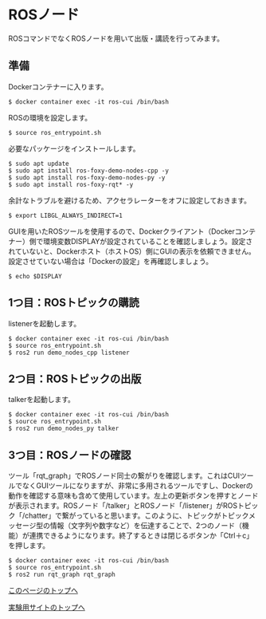 # ROSノード
ROSコマンドでなくROSノードを用いて出版・講読を行ってみます。

## 準備
Dockerコンテナーに入ります。
```
$ docker container exec -it ros-cui /bin/bash
```

ROSの環境を設定します。
```
$ source ros_entrypoint.sh
```

必要なパッケージをインストールします。
```
$ sudo apt update
$ sudo apt install ros-foxy-demo-nodes-cpp -y
$ sudo apt install ros-foxy-demo-nodes-py -y
$ sudo apt install ros-foxy-rqt* -y
```

余計なトラブルを避けるため、アクセラレーターをオフに設定しておきます。
```
$ export LIBGL_ALWAYS_INDIRECT=1
```

GUIを用いたROSツールを使用するので、Dockerクライアント（Dockerコンテナー）側で環境変数DISPLAYが設定されていることを確認しましょう。設定されていないと、Dockerホスト（ホストOS）側にGUIの表示を依頼できません。設定させていない場合は「Dockerの設定」を再確認しましょう。
```
$ echo $DISPLAY
```

## 1つ目：ROSトピックの購読
listenerを起動します。
```
$ docker container exec -it ros-cui /bin/bash
$ source ros_entrypoint.sh
$ ros2 run demo_nodes_cpp listener
```

## 2つ目：ROSトピックの出版
talkerを起動します。
```
$ docker container exec -it ros-cui /bin/bash
$ source ros_entrypoint.sh
$ ros2 run demo_nodes_py talker
```

## 3つ目：ROSノードの確認  
ツール「rqt_graph」でROSノード同士の繋がりを確認します。これはCUIツールでなくGUIツールになりますが、非常に多用されるツールですし、Dockerの動作を確認する意味も含めて使用しています。左上の更新ボタンを押すとノードが表示されます。ROSノード「/talker」とROSノード「/listener」がROSトピック「/chatter」で繋がっていると思います。このように、トピックがトピックメッセージ型の情報（文字列や数字など）を伝達することで、2つのノード（機能）が連携できるようになります。終了するときは閉じるボタンか「Ctrl＋c」を押します。
```
$ docker container exec -it ros-cui /bin/bash
$ source ros_entrypoint.sh
$ ros2 run rqt_graph rqt_graph
```

[このページのトップへ](#)

[実験用サイトのトップへ](https://stl-apu.github.io/laboratory_experiments/)
